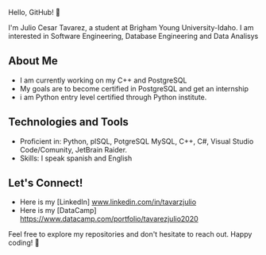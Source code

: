 Hello, GitHub! 👋

I'm Julio Cesar Tavarez, a student at Brigham Young University-Idaho. I am interested in Software Engineering, Database Engineering and Data Analisys 

## About Me

- I am currently working on my C++ and PostgreSQL
- My goals are to become certified in PostgreSQL and get an internship
- i am Python entry level certified through Python institute.
## Technologies and Tools

- Proficient in: Python, plSQL, PotgreSQL MySQL, C++, C#, Visual Studio Code/Comunity, JetBrain Raider.
- Skills: I speak spanish and English

## Let's Connect!

- Here is my [LinkedIn] www.linkedin.com/in/tavarzjulio
- Here is my [DataCamp] https://www.datacamp.com/portfolio/tavarezjulio2020

Feel free to explore my repositories and don't hesitate to reach out. Happy coding! 🚀
